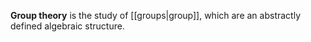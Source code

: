 **Group theory** is the study of [[groups|group]], which are an abstractly defined algebraic structure.